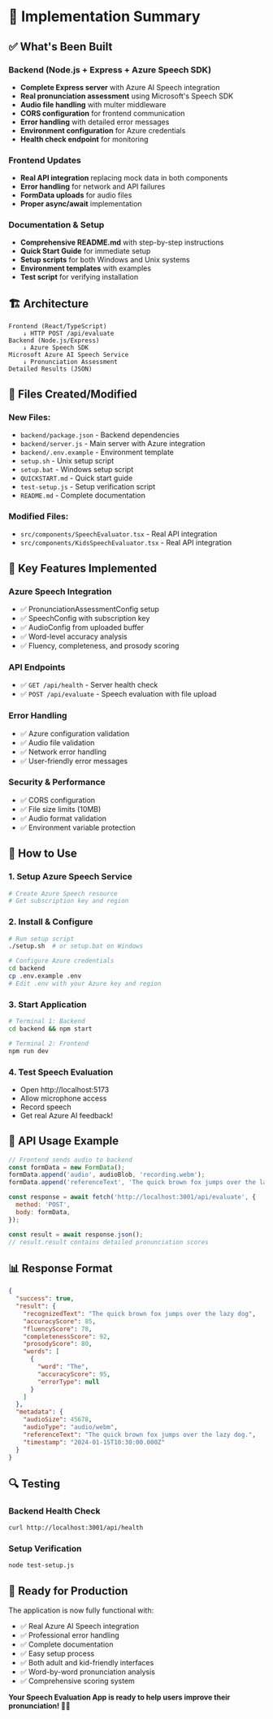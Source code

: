 # 🎯 Implementation Summary

## ✅ What's Been Built

### Backend (Node.js + Express + Azure Speech SDK)
- **Complete Express server** with Azure AI Speech integration
- **Real pronunciation assessment** using Microsoft's Speech SDK
- **Audio file handling** with multer middleware
- **CORS configuration** for frontend communication
- **Error handling** with detailed error messages
- **Environment configuration** for Azure credentials
- **Health check endpoint** for monitoring

### Frontend Updates
- **Real API integration** replacing mock data in both components
- **Error handling** for network and API failures
- **FormData uploads** for audio files
- **Proper async/await** implementation

### Documentation & Setup
- **Comprehensive README.md** with step-by-step instructions
- **Quick Start Guide** for immediate setup
- **Setup scripts** for both Windows and Unix systems
- **Environment templates** with examples
- **Test script** for verifying installation

## 🏗️ Architecture

```
Frontend (React/TypeScript)
    ↓ HTTP POST /api/evaluate
Backend (Node.js/Express)
    ↓ Azure Speech SDK
Microsoft Azure AI Speech Service
    ↓ Pronunciation Assessment
Detailed Results (JSON)
```

## 📁 Files Created/Modified

### New Files:
- `backend/package.json` - Backend dependencies
- `backend/server.js` - Main server with Azure integration
- `backend/.env.example` - Environment template
- `setup.sh` - Unix setup script
- `setup.bat` - Windows setup script
- `QUICKSTART.md` - Quick start guide
- `test-setup.js` - Setup verification script
- `README.md` - Complete documentation

### Modified Files:
- `src/components/SpeechEvaluator.tsx` - Real API integration
- `src/components/KidsSpeechEvaluator.tsx` - Real API integration

## 🔧 Key Features Implemented

### Azure Speech Integration
- ✅ PronunciationAssessmentConfig setup
- ✅ SpeechConfig with subscription key
- ✅ AudioConfig from uploaded buffer
- ✅ Word-level accuracy analysis
- ✅ Fluency, completeness, and prosody scoring

### API Endpoints
- ✅ `GET /api/health` - Server health check
- ✅ `POST /api/evaluate` - Speech evaluation with file upload

### Error Handling
- ✅ Azure configuration validation
- ✅ Audio file validation
- ✅ Network error handling
- ✅ User-friendly error messages

### Security & Performance
- ✅ CORS configuration
- ✅ File size limits (10MB)
- ✅ Audio format validation
- ✅ Environment variable protection

## 🚀 How to Use

### 1. Setup Azure Speech Service
```bash
# Create Azure Speech resource
# Get subscription key and region
```

### 2. Install & Configure
```bash
# Run setup script
./setup.sh  # or setup.bat on Windows

# Configure Azure credentials
cd backend
cp .env.example .env
# Edit .env with your Azure key and region
```

### 3. Start Application
```bash
# Terminal 1: Backend
cd backend && npm start

# Terminal 2: Frontend  
npm run dev
```

### 4. Test Speech Evaluation
- Open http://localhost:5173
- Allow microphone access
- Record speech
- Get real Azure AI feedback!

## 🎯 API Usage Example

```javascript
// Frontend sends audio to backend
const formData = new FormData();
formData.append('audio', audioBlob, 'recording.webm');
formData.append('referenceText', 'The quick brown fox jumps over the lazy dog.');

const response = await fetch('http://localhost:3001/api/evaluate', {
  method: 'POST',
  body: formData,
});

const result = await response.json();
// result.result contains detailed pronunciation scores
```

## 📊 Response Format

```json
{
  "success": true,
  "result": {
    "recognizedText": "The quick brown fox jumps over the lazy dog",
    "accuracyScore": 85,
    "fluencyScore": 78,
    "completenessScore": 92,
    "prosodyScore": 80,
    "words": [
      {
        "word": "The",
        "accuracyScore": 95,
        "errorType": null
      }
    ]
  },
  "metadata": {
    "audioSize": 45678,
    "audioType": "audio/webm",
    "referenceText": "The quick brown fox jumps over the lazy dog.",
    "timestamp": "2024-01-15T10:30:00.000Z"
  }
}
```

## 🔍 Testing

### Backend Health Check
```bash
curl http://localhost:3001/api/health
```

### Setup Verification
```bash
node test-setup.js
```

## 🎉 Ready for Production

The application is now fully functional with:
- ✅ Real Azure AI Speech integration
- ✅ Professional error handling
- ✅ Complete documentation
- ✅ Easy setup process
- ✅ Both adult and kid-friendly interfaces
- ✅ Word-by-word pronunciation analysis
- ✅ Comprehensive scoring system

**Your Speech Evaluation App is ready to help users improve their pronunciation! 🎤✨**
